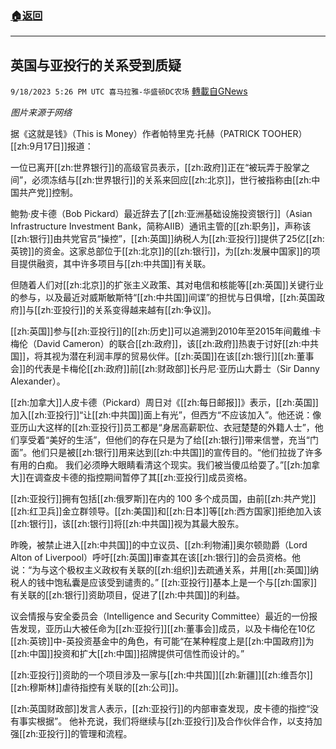 ###  [:house:返回](README.md)
---


## 英国与亚投行的关系受到质疑
`9/18/2023 5:26 PM UTC 喜马拉雅-华盛顿DC农场` [轉載自GNews](https://gnews.org/articles/1707596)

*图片来源于网络*

据《这就是钱》（This is Money）作者帕特里克·托赫（PATRICK TOOHER）[[zh:9月17日]]报道：

一位已离开[[zh:世界银行]]的高级官员表示，[[zh:政府]]正在“被玩弄于股掌之间”，必须冻结与[[zh:世界银行]]的关系来回应[[zh:北京]]，世行被指称由[[zh:中国共产党]]控制。

鲍勃·皮卡德（Bob Pickard）最近辞去了[[zh:亚洲基础设施投资银行]]（Asian Infrastructure Investment Bank，简称AIIB）通讯主管的[[zh:职务]]，声称该[[zh:银行]]由共党官员“操控”，[[zh:英国]]纳税人为[[zh:亚投行]]提供了25亿[[zh:英镑]]的资金。这家总部位于[[zh:北京]]的[[zh:银行]]，为[[zh:发展中国家]]的项目提供融资，其中许多项目与[[zh:中共国]]有关联。 

但随着人们对[[zh:北京]]的扩张主义政策、其对电信和核能等[[zh:英国]]关键行业的参与，以及最近对威斯敏斯特“[[zh:中共国]]间谍”的担忧与日俱增，[[zh:英国政府]]与[[zh:亚投行]]的关系变得越来越有[[zh:争议]]。

[[zh:英国]]参与[[zh:亚投行]]的[[zh:历史]]可以追溯到2010年至2015年间戴维·卡梅伦（David Cameron）的联合[[zh:政府]]，该[[zh:政府]]热衷于讨好[[zh:中共国]]，将其视为潜在利润丰厚的贸易伙伴。[[zh:英国]]在该[[zh:银行]][[zh:董事会]]的代表是卡梅伦[[zh:政府]]前[[zh:财政部]]长丹尼·亚历山大爵士（Sir Danny Alexander）。

[[zh:加拿大]]人皮卡德（Pickard）周日对《[[zh:每日邮报]]》表示，[[zh:英国]]加入[[zh:亚投行]]“让[[zh:中共国]]面上有光”，但西方“不应该加入”。他还说：像亚历山大这样的[[zh:亚投行]]员工都是“身居高薪职位、衣冠楚楚的外籍人士”，他们享受着“美好的生活”，但他们的存在只是为了给[[zh:银行]]带来信誉，充当“门面”。他们只是被[[zh:银行]]用来达到[[zh:中共国]]的宣传目的。“他们拉拢了许多有用的白痴。 我们必须睁大眼睛看清这个现实。我们被当傻瓜给耍了。”[[zh:加拿大]]在调查皮卡德的指控期间暂停了其[[zh:亚投行]]成员资格。  

[[zh:亚投行]]拥有包括[[zh:俄罗斯]]在内的 100 多个成员国，由前[[zh:共产党]][[zh:红卫兵]]金立群领导。[[zh:美国]]和[[zh:日本]]等[[zh:西方国家]]拒绝加入该[[zh:银行]]，该[[zh:银行]]将[[zh:中共国]]视为其最大股东。

昨晚，被禁止进入[[zh:中共国]]的中立议员、[[zh:利物浦]]奥尔顿勋爵（Lord Alton of Liverpool）呼吁[[zh:英国]]审查其在该[[zh:银行]]的会员资格。他说：“为与这个极权主义政权有关联的[[zh:组织]]去疏通关系，并用[[zh:英国]]纳税人的钱中饱私囊是应该受到谴责的。” [[zh:亚投行]]基本上是一个与[[zh:国家]]有关联的[[zh:银行]]资助项目，促进了[[zh:中共国]]的利益。

议会情报与安全委员会（Intelligence and Security Committee）最近的一份报告发现，亚历山大被任命为[[zh:亚投行]][[zh:董事会]]成员，以及卡梅伦在10亿[[zh:英镑]]中-英投资基金中的角色，有可能“在某种程度上是[[zh:中国政府]]为[[zh:中国]]投资和扩大[[zh:中国]]招牌提供可信性而设计的。”

[[zh:亚投行]]资助的一个项目涉及一家与[[zh:中共国]][[zh:新疆]][[zh:维吾尔]][[zh:穆斯林]]虐待指控有关联的[[zh:公司]]。

[[zh:英国财政部]]发言人表示，[[zh:亚投行]]的内部审查发现，皮卡德的指控“没有事实根据”。 他补充说，我们将继续与[[zh:亚投行]]及合作伙伴合作，以支持加强[[zh:亚投行]]的管理和流程。

